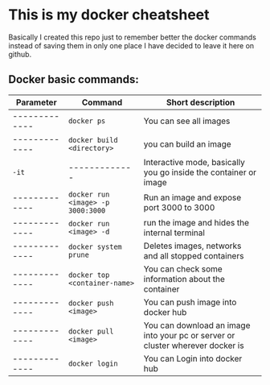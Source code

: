 # This is my docker cheatsheet

Basically I created this repo just to remember better the docker commands instead of saving them in only one place I have decided to leave it here on github.

## Docker basic commands: 



| Parameter | Command | Short description |
| ------------- | ------------- | ------------- |
| ------------- | ``docker ps`` | You can see all images  |
| ------------- | ``docker build <directory>`` | you can build an image |
| ```-it```|  ------------- | Interactive mode, basically you go inside the container or image  |
|  ------------- | ``docker run <image> -p 3000:3000``|  Run an image and expose port 3000 to 3000  |
| -------------  | ``docker run <image> -d`` | run the image and hides the internal terminal
|  ------------- | ``docker system prune`` | Deletes images, networks and all stopped containers|
|  ------------- | ``docker top <container-name>`` | You can check some information about the container |
|  ------------- | ``docker push <image>``  | You can push image into docker hub|
|  ------------- | ``docker pull <image>``| You can download an image into your pc or server or cluster wherever docker is |
|  ------------- | ``docker login``| You can Login into docker hub |
